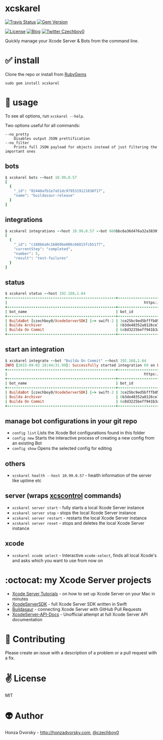# xcskarel

[![Travis Status](https://travis-ci.org/czechboy0/xcskarel.svg)](https://travis-ci.org/czechboy0/xcskarel)
[![Gem Version](https://badge.fury.io/rb/xcskarel.svg)](http://badge.fury.io/rb/xcskarel)

[![License](https://img.shields.io/badge/license-MIT-blue.svg)](http://en.wikipedia.org/wiki/MIT_License)
[![Blog](https://img.shields.io/badge/blog-honzadvorsky.com-green.svg)](http://honzadvorsky.com)
[![Twitter Czechboy0](https://img.shields.io/badge/twitter-czechboy0-green.svg)](http://twitter.com/czechboy0)

Quickly manage your Xcode Server & Bots from the command line.

# :white_check_mark: install
Clone the repo or install from [RubyGems](https://rubygems.org/gems/xcskarel)

```
sudo gem install xcskarel
```

# :nut_and_bolt: usage
To see all options, run `xcskarel --help`.

Two options useful for all commands:

```
--no_pretty 
    Disables output JSON prettification
--no_filter 
    Prints full JSON payload for objects instead of just filtering the important ones
```

## bots

```ruby
$ xcskarel bots --host 10.99.0.57
[
  {
    "_id": "02440afb1e7a51dc9795319121038f17",
    "name": "buildasaur-release"
  }
]
```

## integrations

```ruby
$ xcskarel integrations --host 10.99.0.57 --bot 660bbc6a36d476a32a3830f944085904 
[
  {
    "_id": "c188b6a9c16869be006c66815fcb5177",
    "currentStep": "completed",
    "number": 5,
    "result": "test-failures"
  }
]
```

## status

```ruby
$ xcskarel status --host 192.168.1.64
+--------------------------------------------------+----------------------------------+------------------+--------------------+--------------------+
|                                                               https://192.168.1.64                                                               |
+--------------------------------------------------+----------------------------------+------------------+--------------------+--------------------+
| bot_name                                         | bot_id                           | integration_step | integration_result | integration_number |
+--------------------------------------------------+----------------------------------+------------------+--------------------+--------------------+
| BuildaBot [czechboy0/XcodeServerSDK] |-> swift-2 | 3ce25bc9ed5bfffb854947b02600166d | completed        | succeeded          | 4                  |
| Builda Archiver                                  | 6b3de48352a8126ce7e08ecf85093613 | pending          |                    | 10                 |
| Builda On Commit                                 | 6c8d3225beff941b3a420554df16cb0d | completed        | checkout-error     | 68                 |
+--------------------------------------------------+----------------------------------+------------------+--------------------+--------------------+
```

## start an integration

```ruby
$ xcskarel integrate --bot "Builda On Commit" --host 192.168.1.64                        
INFO [2015-09-02 18:44:31.99]: Successfully started integration 69 on Bot "Builda On Commit"
+--------------------------------------------------+----------------------------------+------------------+--------------------+--------------------+
|                                                               https://192.168.1.64                                                               |
+--------------------------------------------------+----------------------------------+------------------+--------------------+--------------------+
| bot_name                                         | bot_id                           | integration_step | integration_result | integration_number |
+--------------------------------------------------+----------------------------------+------------------+--------------------+--------------------+
| BuildaBot [czechboy0/XcodeServerSDK] |-> swift-2 | 3ce25bc9ed5bfffb854947b02600166d | completed        | succeeded          | 4                  |
| Builda Archiver                                  | 6b3de48352a8126ce7e08ecf85093613 | completed        | succeeded          | 10                 |
| Builda On Commit                                 | 6c8d3225beff941b3a420554df16cb0d | pending          |                    | 69                 |
+--------------------------------------------------+----------------------------------+------------------+--------------------+--------------------+
```

## manage bot configurations in your git repo
- `config list`    Lists the Xcode Bot configurations found in this folder              
- `config new`     Starts the interactive process of creating a new config from an existing Bot         
- `config show`    Opens the selected config for editing

## others
- `xcskarel health --host 10.99.0.57` - health information of the server like uptime etc

## server (wraps [xcscontrol](http://honzadvorsky.com/articles/2015-08-12-xcode_server_hacks_cli_xcscontrol/) commands)
- `xcskarel server start` - fully starts a local Xcode Server instance
- `xcskarel server stop` - stops the local Xcode Server instance
- `xcskarel server restart` - restarts the local Xcode Server instance
- `xcskarel server reset` - stops and deletes the local Xcode Server instance

## xcode
- `xcskarel xcode select` - Interactive `xcode-select`, finds all local Xcode's and asks which you want to use from now on

# :octocat: my Xcode Server projects
- [Xcode Server Tutorials](http://honzadvorsky.com/pages/xcode_server_tutorials/) - on how to set up Xcode Server on your Mac in minutes
- [XcodeServerSDK](https://github.com/czechboy0/XcodeServerSDK) - full Xcode Server SDK written in Swift
- [Buildasaur](https://github.com/czechboy0/Buildasaur) - connecting Xcode Server with GitHub Pull Requests
- [XcodeServer-API-Docs](https://github.com/czechboy0/XcodeServer-API-Docs) - Unofficial attempt at full Xcode Server API documentation

# :gift_heart: Contributing
Please create an issue with a description of a problem or a pull request with a fix.

# :v: License
MIT

# :alien: Author
Honza Dvorsky - http://honzadvorsky.com, [@czechboy0](http://twitter.com/czechboy0)
